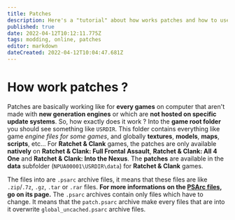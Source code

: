 ```yaml
---
title: Patches
description: Here's a "tutorial" about how works patches and how to use them  when it is possible.
published: true
date: 2022-04-12T10:12:11.775Z
tags: modding, online, patches
editor: markdown
dateCreated: 2022-04-12T10:04:47.681Z
---
```


# How work patches ?
Patches are basically working like for **every games** on computer that aren't made with **new generation engines** or which are **not hosted on specific update systems**.
So, how exactly does it work ?
Into the **game root folder** you should see something like `USRDIR`. This folder contains everything like game *engine files for some games*, and globally **textures**, **models**, **maps**, **scripts**, etc...
For **Ratchet & Clank** games, the patches are only available **natively** on **Ratchet & Clank: Full Frontal Assault**, **Ratchet & Clank: All 4 One** and **Ratchet & Clank: Into the Nexus**.
The **patches** are available in the **data** subfolder (`NPUA00001\USRDIR\data`) for **Ratchet & Clank** games.

The files into are `.psarc` archive files, it means that these files are like `.zip`/`.7z`, `.gz`, `.tar` or `.rar` files.
**For more informations on the [PSArc files](./modding/archivestypes), go on its page.**
The `.psarc` archives contain only files which have to change. It means that the `patch.psarc` archive make every files that are into it overwrite `global_uncached.psarc` archive files.
